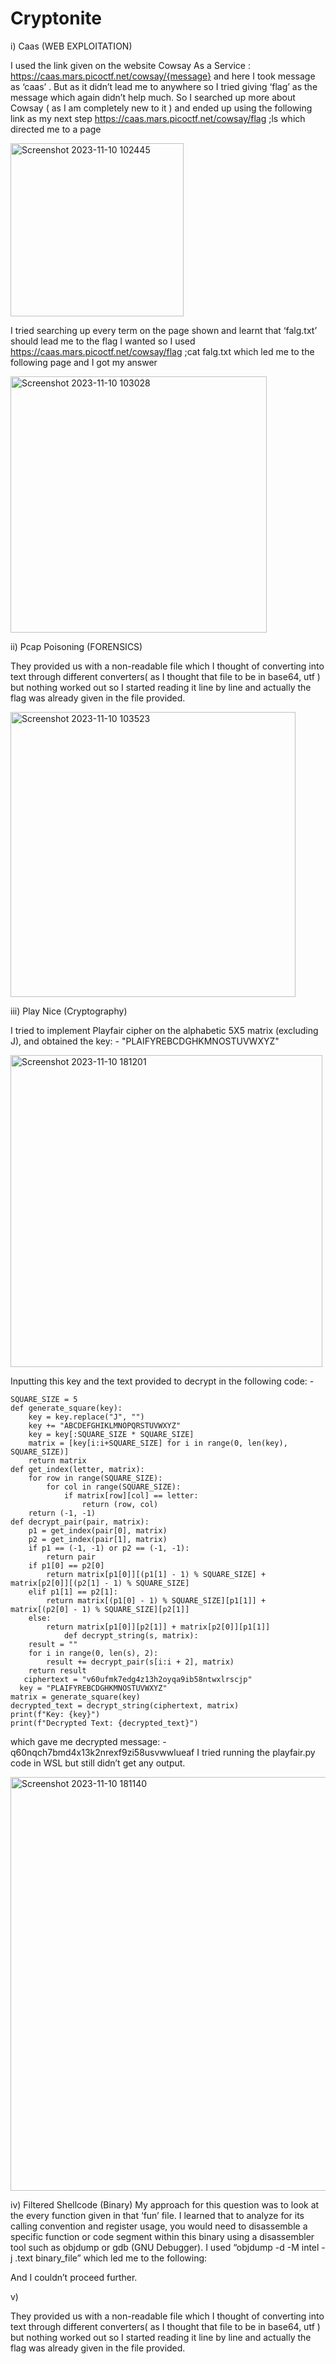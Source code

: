 # Cryptonite

i)	Caas (WEB EXPLOITATION)

I used the link given on the website Cowsay As a Service :
https://caas.mars.picoctf.net/cowsay/{message}
and here I took message as ‘caas’ .  But as it didn’t lead me to anywhere so I tried giving ‘flag’ as the message which again didn’t help much. So I searched up more about Cowsay  ( as I am completely new to it ) and ended up using the following link as my next step 
https://caas.mars.picoctf.net/cowsay/flag ;ls
  which directed me to a page 
 
<img width="277" alt="Screenshot 2023-11-10 102445" src="https://github.com/ASHYZ/Cryptonite/assets/123001554/98546312-9776-418d-9bb5-69eb5ff88400">

I tried searching up every term on the page shown and learnt that ‘falg.txt’ should lead me to the flag I wanted so I used 
https://caas.mars.picoctf.net/cowsay/flag ;cat falg.txt
  which led me to the following page and I got my answer

  <img width="410" alt="Screenshot 2023-11-10 103028" src="https://github.com/ASHYZ/Cryptonite/assets/123001554/f2e104fe-2829-46d6-8bf4-bd380b709b44">

 ii)	Pcap Poisoning (FORENSICS)
 
 They provided us with a non-readable file which I thought of converting into text through different converters( as I thought that file to be in base64, utf ) but nothing worked out so I started reading it line by line and actually the flag was already given in the file provided.

 <img width="456" alt="Screenshot 2023-11-10 103523" src="https://github.com/ASHYZ/Cryptonite/assets/123001554/147d913a-0711-4d0f-ae5e-a17fc7d41d43">
 

 iii)	Play Nice (Cryptography)
      
  I tried to implement Playfair cipher on the alphabetic 5X5 matrix (excluding J), and obtained the key: - "PLAIFYREBCDGHKMNOSTUVWXYZ" 
  
  <img width="499" alt="Screenshot 2023-11-10 181201" src="https://github.com/ASHYZ/Cryptonite/assets/123001554/bfd22817-ffa9-490a-a28b-c954f049276e">
  
Inputting this key and the text provided to decrypt in the following code: -
~~~
SQUARE_SIZE = 5
def generate_square(key):
    key = key.replace("J", "")  
    key += "ABCDEFGHIKLMNOPQRSTUVWXYZ" 
    key = key[:SQUARE_SIZE * SQUARE_SIZE]  
    matrix = [key[i:i+SQUARE_SIZE] for i in range(0, len(key), SQUARE_SIZE)]
    return matrix
def get_index(letter, matrix):
    for row in range(SQUARE_SIZE):
        for col in range(SQUARE_SIZE):
            if matrix[row][col] == letter:
                return (row, col)
    return (-1, -1) 
def decrypt_pair(pair, matrix):
    p1 = get_index(pair[0], matrix)
    p2 = get_index(pair[1], matrix)
    if p1 == (-1, -1) or p2 == (-1, -1):
        return pair 
    if p1[0] == p2[0]  
        return matrix[p1[0]][(p1[1] - 1) % SQUARE_SIZE] + matrix[p2[0]][(p2[1] - 1) % SQUARE_SIZE]
    elif p1[1] == p2[1]:
        return matrix[(p1[0] - 1) % SQUARE_SIZE][p1[1]] + matrix[(p2[0] - 1) % SQUARE_SIZE][p2[1]]
    else:
        return matrix[p1[0]][p2[1]] + matrix[p2[0]][p1[1]]
            def decrypt_string(s, matrix):
    result = ""
    for i in range(0, len(s), 2):
        result += decrypt_pair(s[i:i + 2], matrix)
    return result
   ciphertext = "v60ufmk7edg4z13h2oyqa9ib58ntwxlrscjp"
  key = "PLAIFYREBCDGHKMNOSTUVWXYZ"
matrix = generate_square(key)
decrypted_text = decrypt_string(ciphertext, matrix)
print(f"Key: {key}")
print(f"Decrypted Text: {decrypted_text}")
~~~ 

which gave me decrypted message: - q60nqch7bmd4x13k2nrexf9zi58usvwwlueaf
I tried running the playfair.py code in WSL but still didn’t get any output.

<img width="662" alt="Screenshot 2023-11-10 181140" src="https://github.com/ASHYZ/Cryptonite/assets/123001554/4147fbaf-5c36-4156-8be0-3d379fe61a33">

iv)	Filtered Shellcode (Binary)
My approach for this question was to look at the every function given in that ‘fun’ file. I learned that to analyze for its calling convention and register usage, you would need to disassemble a specific function or code segment within this binary using a disassembler tool such as objdump or gdb (GNU Debugger).
I used  “objdump -d -M intel -j .text binary_file” which led me to the following: 


And I couldn’t proceed further.


v)	




 
 They provided us with a non-readable file which I thought of converting into text through different converters( as I thought that file to be in base64, utf ) but nothing worked out so I started reading it line by line and actually the flag was already given in the file provided.

  

  
